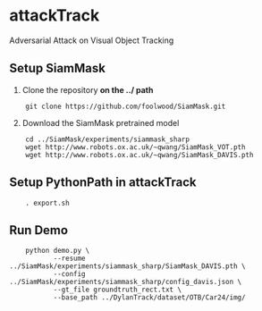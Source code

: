 # attackTrack
Adversarial  Attack on Visual Object Tracking

## Setup SiamMask
1. Clone the repository **on the ../ path**
```
    git clone https://github.com/foolwood/SiamMask.git
```
2. Download the SiamMask pretrained model
```
    cd ../SiamMask/experiments/siammask_sharp
    wget http://www.robots.ox.ac.uk/~qwang/SiamMask_VOT.pth
    wget http://www.robots.ox.ac.uk/~qwang/SiamMask_DAVIS.pth
```
## Setup PythonPath in attackTrack
```
    . export.sh
```
## Run Demo
```
    python demo.py \
           --resume ../SiamMask/experiments/siammask_sharp/SiamMask_DAVIS.pth \
           --config ../SiamMask/experiments/siammask_sharp/config_davis.json \
           --gt_file groundtruth_rect.txt \
           --base_path ../DylanTrack/dataset/OTB/Car24/img/
```
